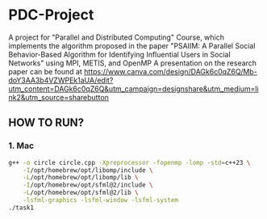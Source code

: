 # PDC-Project
A project for "Parallel and Distributed Computing" Course, which implements the algorithm proposed in the paper "PSAIIM: A Parallel Social Behavior-Based Algorithm for Identifying Influential Users in Social Networks" using MPI, METIS, and OpenMP
A presentation on the research paper can be found at https://www.canva.com/design/DAGk6c0qZ6Q/Mb-doY3AA3b4VZWPEk1aUA/edit?utm_content=DAGk6c0qZ6Q&utm_campaign=designshare&utm_medium=link2&utm_source=sharebutton

## HOW TO RUN?
### 1. Mac
```sh
g++ -o circle circle.cpp -Xpreprocessor -fopenmp -lomp -std=c++23 \
    -I/opt/homebrew/opt/libomp/include \
    -L/opt/homebrew/opt/libomp/lib \
    -I/opt/homebrew/opt/sfml@2/include \
    -L/opt/homebrew/opt/sfml@2/lib \
    -lsfml-graphics -lsfml-window -lsfml-system
./task1